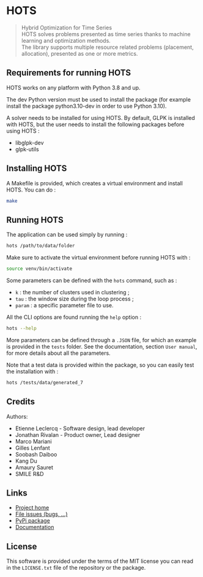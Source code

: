 # **HOTS**

> Hybrid Optimization for Time Series  
> HOTS solves problems presented as time series thanks to machine learning and optimization methods.  
> The library supports multiple resource related problems (placement, allocation), presented as one or more metrics.

## Requirements for running HOTS

HOTS works on any platform with Python 3.8 and up.

The dev Python version must be used to install the package (for example install the package
python3.10-dev in order to use Python 3.10).

A solver needs to be installed for using HOTS. By default, GLPK is installed with HOTS, but the
user needs to install the following packages before using HOTS :
 * libglpk-dev
 * glpk-utils

## Installing HOTS

A Makefile is provided, which creates a virtual environment and install HOTS. You can do :

```bash
make
```

## Running HOTS

The application can be used simply by running :

```bash
hots /path/to/data/folder
```

Make sure to activate the virtual environment before running HOTS with :

```bash
source venv/bin/activate
```

Some parameters can be defined with the `hots` command, such as :
 * `k` : the number of clusters used in clustering ;
 * `tau` : the window size during the loop process ;
 * `param` : a specific parameter file to use.

All the CLI options are found running the `help` option :
```bash
hots --help
```

More parameters can be defined through a `.JSON` file, for which an example is provided in the `tests` folder. See the documentation, section `User manual`, for more details about all the parameters.  

Note that a test data is provided within the package, so you can easily test the installation with :
```bash
hots /tests/data/generated_7
```

## Credits

Authors:

- Etienne Leclercq - Software design, lead developer
- Jonathan Rivalan - Product owner, Lead designer 
- Marco Mariani
- Gilles Lenfant
- Soobash Daiboo
- Kang Du
- Amaury Sauret
- SMILE R&D

## Links

- [Project home](https://github.com/Smile-SA/hots)
- [File issues (bugs, ...)](https://github.com/Smile-SA/hots/issues)
- [PyPi package](https://pypi.org/project/hots/)
- [Documentation](https://hots.readthedocs.io/en/latest/)

## License

This software is provided under the terms of the MIT license you can read in the `LICENSE.txt` file of the repository or the package.
